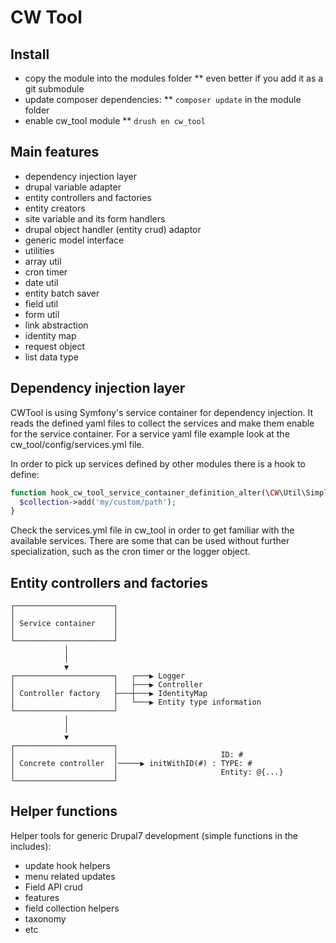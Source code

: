 CW Tool
=======

Install
-------

* copy the module into the modules folder
** even better if you add it as a git submodule
* update composer dependencies:
** ```composer update``` in the module folder
* enable cw_tool module
** ```drush en cw_tool```


Main features
-------------

- dependency injection layer
- drupal variable adapter
- entity controllers and factories
- entity creators
- site variable and its form handlers
- drupal object handler (entity crud) adaptor
- generic model interface
- utilities
 - array util
 - cron timer
 - date util
 - entity batch saver
 - field util
 - form util
 - link abstraction
 - identity map
 - request object
 - list data type


Dependency injection layer
--------------------------

CWTool is using Symfony's service container for dependency injection. It reads the defined yaml files to collect the services and make them enable for the service container. For a service yaml file example look at the cw_tool/config/services.yml file.

In order to pick up services defined by other modules there is a hook to define:

```php
function hook_cw_tool_service_container_definition_alter(\CW\Util\SimpleList $collection) {
  $collection->add('my/custom/path');
}
```

Check the services.yml file in cw_tool in order to get familiar with the available services. There are some that can be used without further specialization, such as the cron timer or the logger object.


Entity controllers and factories
--------------------------------

```
┌──────────────────────┐
│                      │
│ Service container    │
│                      │
└──────────────────────┘
            │
            │
            ▼
┌──────────────────────┐   ┌───▶ Logger
│                      │   ├───▶ Controller
│ Controller factory   ├───┼───▶ IdentityMap
│                      │   └───▶ Entity type information
└──────────────────────┘
            │
            │
            ▼
┌──────────────────────┐
│                      │                       ID: #
│ Concrete controller  │─────▶ initWithID(#) : TYPE: #
│                      │                       Entity: @{...}
└──────────────────────┘
```



Helper functions
----------------

Helper tools for generic Drupal7 development (simple functions in the includes):

- update hook helpers
 - menu related updates
 - Field API crud
 - features
- field collection helpers
- taxonomy
- etc
